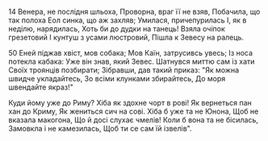 14 Венера, не послідня шльоха,
Проворна, враг її не взяв,
Побачила, що так полоха
Еол синка, що аж захляв;
Умилася, причепурилась
І, як в неділю, нарядилась,
Хоть би до дудки на танець!
Взяла очіпок грезетовий
І кунтуш з усами люстровий,
Пішла к Зевесу на ралець.

50 Еней піджав хвіст, мов собака;
Мов Каїн, затрусивсь увесь;
Із носа потекла кабака:
Уже він знав, який Зевес.
Шатнувся миттю сам із хати
Своїх троянців позбирати;
Зібравши, дав такий приказ:
"Як можна швидче укладайтесь,
Зо всіми клунками збирайтесь,
До моря швендайте якраз!"

Куди йому уже до Риму?
Хіба як здохне чорт в рові!
Як вернеться пан хан до Криму,
Як жениться сич на сові.
Хіба б уже та не Юнона,
Щоб не вказала макогона,
Що й досі слухає чмелів!
Коли б вона та не бісилась,
Замовкла і не камезилась,
Щоб ти се сам їй ізвелів".

